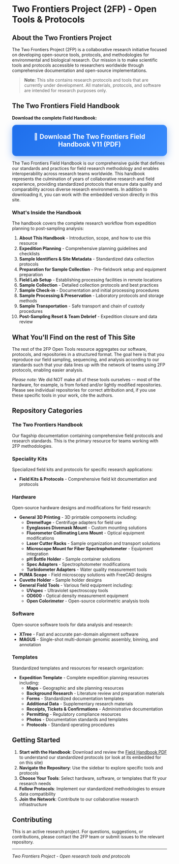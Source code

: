 
# Two Frontiers Project (2FP) - Open Tools & Protocols

## About the Two Frontiers Project

The Two Frontiers Project (2FP) is a collaborative research initiative focused on developing open-source tools, protocols, and methodologies for environmental and biological research. Our mission is to make scientific tools and protocols accessible to researchers worldwide through comprehensive documentation and open-source implementations.

> **Note:** This site contains research protocols and tools that are currently under development. All materials, protocols, and software are intended for research purposes only.

## The Two Frontiers Field Handbook

**Download the complete Field Handbook:**

<a href="https://github.com/two-frontiers-project/2FP-Field-Handbook/blob/main/2FP_handbook_V11.pdf?raw=1" target="_blank" style="display: inline-block; background: linear-gradient(135deg, #1f6feb, #388bfd); color: white; padding: 1.5rem 3rem; border-radius: 14px; text-decoration: none; font-weight: 700; font-size: 1.3rem; transition: all 0.3s ease; box-shadow: 0 6px 24px rgba(31, 110, 235, 0.4); border: 2px solid rgba(255, 255, 255, 0.1); text-align: center; min-width: 350px;">📖 Download The Two Frontiers Field Handbook V11 (PDF)</a>

The Two Frontiers Field Handbook is our comprehensive guide that defines our standards and practices for field research methodology and enables  interoperability across research teams worldwide. This handbook represents the culmination of years of collaborative research and field experience, providing standardized protocols that ensure data quality and comparability across diverse research environments. In addition to downloading it, you can work with the embedded version directly in this site.

### What's Inside the Handbook

The handbook covers the complete research workflow from expedition planning to post-sampling analysis:

1. **About This Handbook** - Introduction, scope, and how to use this resource
2. **Expedition Planning** - Comprehensive planning guidelines and checklists
3. **Sample Identifiers & Site Metadata** - Standardized data collection protocols
4. **Preparation for Sample Collection** - Pre-fieldwork setup and equipment preparation
5. **Field Lab Setup** - Establishing processing facilities in remote locations
6. **Sample Collection** - Detailed collection protocols and best practices
7. **Sample Check-in** - Documentation and initial processing procedures
8. **Sample Processing & Preservation** - Laboratory protocols and storage methods
9. **Sample Transportation** - Safe transport and chain of custody procedures
10. **Post-Sampling Reset & Team Debrief** - Expedition closure and data review

## What You'll Find on the rest of This Site

The rest of the 2FP Open Tools resource aggregates our software, protocols, and repositories in a structured format. The goal here is that you reproduce our field sampling, sequencing, and analysis according to our standards such that your data lines up with the network of teams using 2FP protocols, enabling easier analysis.

*Please note:* We did NOT make all of these tools ourselves -- most of the hardware, for example, is from forked and/or lightly modified repositories. Please see individual repositories for correct attribution and, if you use these specific tools in your work, cite the authors.

## Repository Categories

### The Two Frontiers Handbook
Our flagship documentation containing comprehensive field protocols and research standards. This is the primary resource for teams working with 2FP methodologies.

### Speciality Kits
Specialized field kits and protocols for specific research applications:
- **Field Kits & Protocols** - Comprehensive field kit documentation and protocols

### Hardware
Open-source hardware designs and modifications for field research:
- **General 3D Printing** - 3D printable components including:
  - **Dremelfuge** - Centrifuge adapters for field use
  - **Eyeglasses Divemask Mount** - Custom mounting solutions
  - **Fluorometer Collimating Lens Mount** - Optical equipment modifications
  - **Laser Cutter Racks** - Sample organization and transport solutions
  - **Microscope Mount for Fiber Spectrophotometer** - Equipment integration
  - **pH Bottle Holder** - Sample container solutions
  - **Spec Adapters** - Spectrophotometer modifications
  - **Turbidometer Adapters** - Water quality measurement tools
- **PUMA Scope** - Field microscopy solutions with FreeCAD designs
- **Cuvette Holder** - Sample holder designs
- **General Field Tools** - Various field equipment including:
  - **UVspec** - Ultraviolet spectroscopy tools
  - **OD600** - Optical density measurement equipment
  - **Open Colorimeter** - Open-source colorimetric analysis tools

### Software
Open-source software tools for data analysis and research:
- **XTree** - Fast and accurate pan-domain alignment software
- **MAGUS** - Single-shot multi-domain genomic assembly, binning, and annotation

### Templates
Standardized templates and resources for research organization:
- **Expedition Template** - Complete expedition planning resources including:
  - **Maps** - Geographic and site planning resources
  - **Background Research** - Literature review and preparation materials
  - **Forms** - Standardized documentation templates
  - **Additional Data** - Supplementary research materials
  - **Receipts, Tickets & Confirmations** - Administrative documentation
  - **Permitting** - Regulatory compliance resources
  - **Photos** - Documentation standards and templates
  - **Protocols** - Standard operating procedures

## Getting Started

1. **Start with the Handbook**: Download and review the [Field Handbook PDF](https://github.com/two-frontiers-project/2FP-Field-Handbook/blob/main/2FP_handbook_V11.pdf?raw=1) to understand our standardized protocols (or look at its embedded for on this site)
2. **Navigate the Repository**: Use the sidebar to explore specific tools and protocols
3. **Choose Your Tools**: Select hardware, software, or templates that fit your research needs
4. **Follow Protocols**: Implement our standardized methodologies to ensure data compatibility
5. **Join the Network**: Contribute to our collaborative research infrastructure

## Contributing

This is an active research project. For questions, suggestions, or contributions, please contact the 2FP team or submit issues to the relevant repository.

---

*Two Frontiers Project - Open research tools and protocols*
